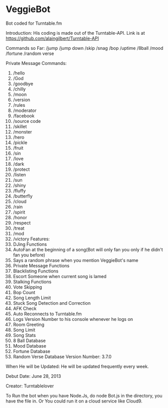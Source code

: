 VeggieBot
=========

Bot coded for Turntable.fm

Introduction: His coding is made out of the Turntable-API. Link is at https://github.com/alaingilbert/Turntable-API

Commands so Far:
/jump
/jump down
/skip
/snag
/bop
/uptime
/8ball
/mood
/fortune
/random verse

Private Message Commands:
1. /hello
2. /God
3. /goodbye
4. /chilly
5. /moon
6. /version
7. /rules
8. /moderator
9. /facebook
10. /source code
11. /skillet
12. /monster
13. /hero
14. /pickle
15. /fruit
16. /sin
17. /love
18. /dark
19. /protect
20. /listen
21. /sun
22. /shiny
23. /fluffy
24. /butterfly
25. /cloud
26. /rain
27. /spirit
28. /honor
29. /respect
30. /treat
31. /mod
32. /victory
Features:
1. DJing Functions
2. AutoFan at the beginning of a song(Bot will only fan you only if he didn't fan you before)
3. Says a random phrase when you mention VeggieBot's name
4. Private Message Functions
5. Blacklisting Functions
6. Escort Someone when current song is lamed
7. Stalking Functions
8. Vote Skipping
9. Bop Count
10. Song Length Limit
11. Stuck Song Detection and Correction
12. AFK Check
13. Auto Reconnects to Turntable.fm
14. Logs Version Number to his console whenever he logs on
15. Room Greeting
16. Song Limit
17. Song Stats
18. 8 Ball Database
19. Mood Database
20. Fortune Database
21. Random Verse Database
Version Number: 3.7.0

When He will be Updated: He will be updated frequently every week. 
 
Debut Date: June 28, 2013
 
Creator: Turntablelover

To Run the bot when you have Node.Js, do node Bot.js in the directory, you have the file in.
Or You could run it on a cloud service like Cloud9. 
